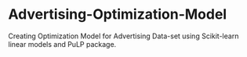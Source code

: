 # Advertising-Optimization-Model
Creating Optimization Model for Advertising Data-set using Scikit-learn linear models and PuLP package.
